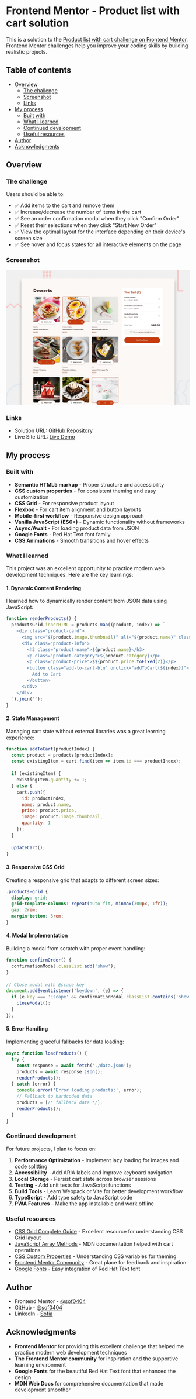 # Frontend Mentor - Product list with cart solution

This is a solution to the [Product list with cart challenge on Frontend Mentor](https://www.frontendmentor.io/challenges/product-list-with-cart-5MmqLVAp_d). Frontend Mentor challenges help you improve your coding skills by building realistic projects. 

## Table of contents

- [Overview](#overview)
  - [The challenge](#the-challenge)
  - [Screenshot](#screenshot)
  - [Links](#links)
- [My process](#my-process)
  - [Built with](#built-with)
  - [What I learned](#what-i-learned)
  - [Continued development](#continued-development)
  - [Useful resources](#useful-resources)
- [Author](#author)
- [Acknowledgments](#acknowledgments)

## Overview

### The challenge

Users should be able to:

- ✅ Add items to the cart and remove them
- ✅ Increase/decrease the number of items in the cart
- ✅ See an order confirmation modal when they click "Confirm Order"
- ✅ Reset their selections when they click "Start New Order"
- ✅ View the optimal layout for the interface depending on their device's screen size
- ✅ See hover and focus states for all interactive elements on the page

### Screenshot

![Product List with Cart Solution](./preview.jpg)

### Links

- Solution URL: [GitHub Repository](https://github.com/sof0404/product-list-with-cart)
- Live Site URL: [Live Demo](http://localhost:8000)

## My process

### Built with

- **Semantic HTML5 markup** - Proper structure and accessibility
- **CSS custom properties** - For consistent theming and easy customization
- **CSS Grid** - For responsive product layout
- **Flexbox** - For cart item alignment and button layouts
- **Mobile-first workflow** - Responsive design approach
- **Vanilla JavaScript (ES6+)** - Dynamic functionality without frameworks
- **Async/Await** - For loading product data from JSON
- **Google Fonts** - Red Hat Text font family
- **CSS Animations** - Smooth transitions and hover effects

### What I learned

This project was an excellent opportunity to practice modern web development techniques. Here are the key learnings:

#### 1. Dynamic Content Rendering
I learned how to dynamically render content from JSON data using JavaScript:

```javascript
function renderProducts() {
  productsGrid.innerHTML = products.map((product, index) => `
    <div class="product-card">
      <img src="${product.image.thumbnail}" alt="${product.name}" class="product-image">
      <div class="product-info">
        <h3 class="product-name">${product.name}</h3>
        <p class="product-category">${product.category}</p>
        <p class="product-price">$${product.price.toFixed(2)}</p>
        <button class="add-to-cart-btn" onclick="addToCart(${index})">
          Add to Cart
        </button>
      </div>
    </div>
  `).join('');
}
```

#### 2. State Management
Managing cart state without external libraries was a great learning experience:

```javascript
function addToCart(productIndex) {
  const product = products[productIndex];
  const existingItem = cart.find(item => item.id === productIndex);
  
  if (existingItem) {
    existingItem.quantity += 1;
  } else {
    cart.push({
      id: productIndex,
      name: product.name,
      price: product.price,
      image: product.image.thumbnail,
      quantity: 1
    });
  }
  
  updateCart();
}
```

#### 3. Responsive CSS Grid
Creating a responsive grid that adapts to different screen sizes:

```css
.products-grid {
  display: grid;
  grid-template-columns: repeat(auto-fit, minmax(300px, 1fr));
  gap: 2rem;
  margin-bottom: 3rem;
}
```

#### 4. Modal Implementation
Building a modal from scratch with proper event handling:

```javascript
function confirmOrder() {
  confirmationModal.classList.add('show');
}

// Close modal with Escape key
document.addEventListener('keydown', (e) => {
  if (e.key === 'Escape' && confirmationModal.classList.contains('show')) {
    closeModal();
  }
});
```

#### 5. Error Handling
Implementing graceful fallbacks for data loading:

```javascript
async function loadProducts() {
  try {
    const response = await fetch('./data.json');
    products = await response.json();
    renderProducts();
  } catch (error) {
    console.error('Error loading products:', error);
    // Fallback to hardcoded data
    products = [/* fallback data */];
    renderProducts();
  }
}
```

### Continued development

For future projects, I plan to focus on:

1. **Performance Optimization** - Implement lazy loading for images and code splitting
2. **Accessibility** - Add ARIA labels and improve keyboard navigation
3. **Local Storage** - Persist cart state across browser sessions
4. **Testing** - Add unit tests for JavaScript functions
5. **Build Tools** - Learn Webpack or Vite for better development workflow
6. **TypeScript** - Add type safety to JavaScript code
7. **PWA Features** - Make the app installable and work offline

### Useful resources

- [CSS Grid Complete Guide](https://css-tricks.com/snippets/css/complete-guide-grid/) - Excellent resource for understanding CSS Grid layout
- [JavaScript Array Methods](https://developer.mozilla.org/en-US/docs/Web/JavaScript/Reference/Global_Objects/Array) - MDN documentation helped with cart operations
- [CSS Custom Properties](https://developer.mozilla.org/en-US/docs/Web/CSS/Using_CSS_custom_properties) - Understanding CSS variables for theming
- [Frontend Mentor Community](https://www.frontendmentor.io/community) - Great place for feedback and inspiration
- [Google Fonts](https://fonts.google.com/) - Easy integration of Red Hat Text font

## Author

- Frontend Mentor - [@sof0404](https://www.frontendmentor.io/profile/sof0404)
- GitHub - [@sof0404](https://github.com/sof0404)
- LinkedIn - [Sofía](https://www.linkedin.com/in/sof%C3%ADa-barboza-vargas-a6487a262)

## Acknowledgments

- **Frontend Mentor** for providing this excellent challenge that helped me practice modern web development techniques
- **The Frontend Mentor community** for inspiration and the supportive learning environment
- **Google Fonts** for the beautiful Red Hat Text font that enhanced the design
- **MDN Web Docs** for comprehensive documentation that made development smoother
